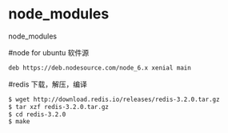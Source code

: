 # node_modules
node_modules

#node for ubuntu 软件源
```sh
deb https://deb.nodesource.com/node_6.x xenial main
```

#redis 下载，解压，编译
```sh
$ wget http://download.redis.io/releases/redis-3.2.0.tar.gz 
$ tar xzf redis-3.2.0.tar.gz
$ cd redis-3.2.0
$ make
```


